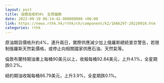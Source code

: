 ```yaml
---
layout: post
title: 油價高收約4%　全周偏軟
date: 2022-09-10 06:14:42.000000000 +08:00
link: https://news.rthk.hk/rthk/ch/component/k2/1666297-20220910.htm
categories: rthk
---
```


原油期貨價格升約4%，連升兩日，實際供應減少加上俄羅斯總統普京警告，若限制俄羅斯天然氣價格，或停止向相關國家供應石油、天然氣等。 

倫敦布蘭特期油重上每桶90美元以上，收報每桶92.84美元，上升4.1%，全星期跌0.2%。

紐約期油收報每桶86.79美元，上升3.9%，全星期跌0.1%。
